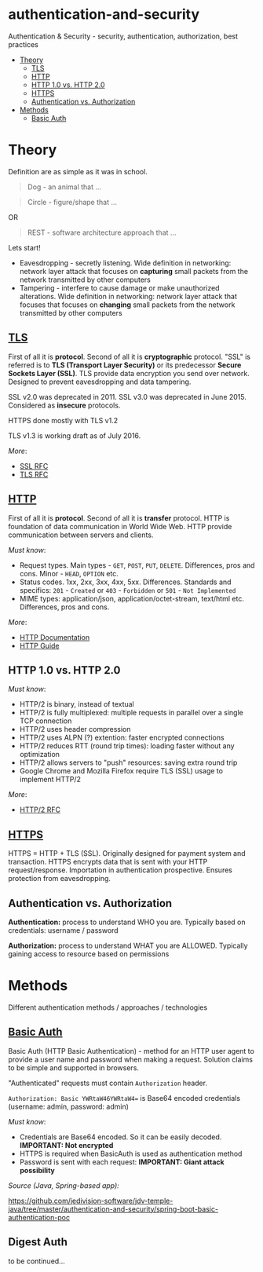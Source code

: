 # authentication-and-security

Authentication & Security - security, authentication, authorization, best practices

- [Theory](#theory)
    - [TLS](#tls)
    - [HTTP](#http)
    - [HTTP 1.0 vs. HTTP 2.0](#http-10-vs-http-20)
    - [HTTPS](#https)
	- [Authentication vs. Authorization](#authentication-authorization)
- [Methods](#methods)
	- [Basic Auth](#basic-auth)

# Theory

Definition are as simple as it was in school. 

> Dog - an animal that ...

> Circle - figure/shape that ...

OR

> REST - software architecture approach that ...

Lets start! 

- Eavesdropping - secretly listening. Wide definition in networking: network layer attack that focuses on **capturing** small packets from the network transmitted by other computers
- Tampering - interfere to cause damage or make unauthorized alterations. Wide definition in networking: network layer attack that focuses that focuses on **changing** small packets from the network transmitted by other computers

## [TLS](https://en.wikipedia.org/wiki/Transport_Layer_Security)

First of all it is **protocol**. Second of all it is **cryptographic** protocol. "SSL" is referred is to **TLS (Transport Layer Security)** or its predecessor **Secure Sockets Layer (SSL)**. TLS provide data encryption you send over network. Designed to prevent eavesdropping and data tampering.

SSL v2.0 was deprecated in 2011. SSL v3.0 was deprecated in June 2015. Considered as **insecure** protocols. 

HTTPS done mostly with TLS v1.2

TLS v1.3 is working draft as of July 2016.

_More_:
- [SSL RFC](https://tools.ietf.org/html/rfc6101)
- [TLS RFC](https://tools.ietf.org/html/rfc5246)

## [HTTP](https://en.wikipedia.org/wiki/Hypertext_Transfer_Protocol)

First of all it is **protocol**. Second of all it is **transfer** protocol. HTTP is foundation of data communication in World Wide Web. HTTP provide communication between servers and clients. 

_Must know_: 
- Request types. Main types - `GET`, `POST`, `PUT`, `DELETE`. Differences, pros and cons. Minor - `HEAD`, `OPTION` etc.
- Status codes. 1xx, 2xx, 3xx, 4xx, 5xx. Differences. Standards and specifics: `201` - `Created` or `403` - `Forbidden` or `501` - `Not Implemented`
- MIME types: application/json, application/octet-stream, text/html etc. Differences, pros and cons.

_More_: 
- [HTTP Documentation](http://httpwg.org/specs)
- [HTTP Guide](https://www.w3.org/TR/chips/)

## HTTP 1.0 vs. HTTP 2.0

_Must know_: 
- HTTP/2 is binary, instead of textual
- HTTP/2 is fully multiplexed: multiple requests in parallel over a single TCP connection
- HTTP/2 uses header compression
- HTTP/2 uses ALPN (?) extention: faster encrypted connections
- HTTP/2 reduces RTT (round trip times): loading faster without any optimization
- HTTP/2 allows servers to "push" resources: saving extra round trip
- Google Chrome and Mozilla Firefox require TLS (SSL) usage to implement HTTP/2

_More_:
- [HTTP/2 RFC](http://httpwg.org/specs/rfc7540.html)

## [HTTPS](https://en.wikipedia.org/wiki/HTTPS)

HTTPS = HTTP + TLS (SSL). Originally designed for payment system and transaction. HTTPS encrypts data that is sent with your HTTP request/response. Importation in authentication prospective. Ensures protection from eavesdropping. 

## Authentication vs. Authorization

**Authentication:** process to understand WHO you are. Typically based on credentials: username / password

**Authorization:** process to understand WHAT you are ALLOWED. Typically gaining access to resource based on permissions

# Methods

Different authentication methods / approaches / technologies

## [Basic Auth](https://en.wikipedia.org/wiki/Basic_access_authentication)

Basic Auth (HTTP Basic Authentication) - method for an HTTP user agent to provide a user name and password when making a request. Solution claims to be simple and supported in browsers.

"Authenticated" requests must contain `Authorization` header. 

`Authorization: Basic YWRtaW46YWRtaW4=` is Base64 encoded credentials (username: admin, password: admin)

_Must know_: 
- Credentials are Base64 encoded. So it can be easily decoded. **IMPORTANT: Not encrypted**
- HTTPS is required when BasicAuth is used as authentication method
- Password is sent with each request: **IMPORTANT: Giant attack possibility**

_Source (Java, Spring-based app):_

https://github.com/jedivision-software/jdv-temple-java/tree/master/authentication-and-security/spring-boot-basic-authentication-poc

## Digest Auth

to be continued...


